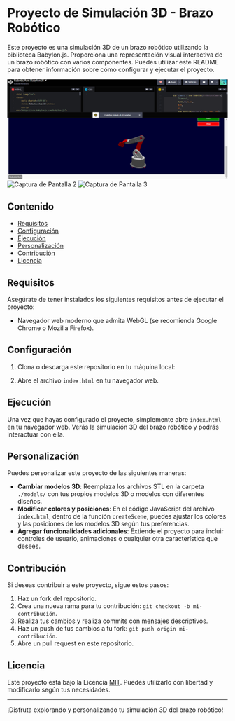 # Proyecto de Simulación 3D - Brazo Robótico

Este proyecto es una simulación 3D de un brazo robótico utilizando la biblioteca Babylon.js. Proporciona una representación visual interactiva de un brazo robótico con varios componentes. Puedes utilizar este README para obtener información sobre cómo configurar y ejecutar el proyecto.

![Captura de Pantalla 1](1.png)
![Captura de Pantalla 2](2.png)
![Captura de Pantalla 3](3.png)

## Contenido

- [Requisitos](#requisitos)
- [Configuración](#configuración)
- [Ejecución](#ejecución)
- [Personalización](#personalización)
- [Contribución](#contribución)
- [Licencia](#licencia)

## Requisitos

Asegúrate de tener instalados los siguientes requisitos antes de ejecutar el proyecto:

- Navegador web moderno que admita WebGL (se recomienda Google Chrome o Mozilla Firefox).

## Configuración

1. Clona o descarga este repositorio en tu máquina local:

2. Abre el archivo `index.html` en tu navegador web.

## Ejecución

Una vez que hayas configurado el proyecto, simplemente abre `index.html` en tu navegador web. Verás la simulación 3D del brazo robótico y podrás interactuar con ella.

## Personalización

Puedes personalizar este proyecto de las siguientes maneras:

- **Cambiar modelos 3D**: Reemplaza los archivos STL en la carpeta `./models/` con tus propios modelos 3D o modelos con diferentes diseños.
- **Modificar colores y posiciones**: En el código JavaScript del archivo `index.html`, dentro de la función `createScene`, puedes ajustar los colores y las posiciones de los modelos 3D según tus preferencias.
- **Agregar funcionalidades adicionales**: Extiende el proyecto para incluir controles de usuario, animaciones o cualquier otra característica que desees.

## Contribución

Si deseas contribuir a este proyecto, sigue estos pasos:

1. Haz un fork del repositorio.
2. Crea una nueva rama para tu contribución: `git checkout -b mi-contribución`.
3. Realiza tus cambios y realiza commits con mensajes descriptivos.
4. Haz un push de tus cambios a tu fork: `git push origin mi-contribución`.
5. Abre un pull request en este repositorio.

## Licencia

Este proyecto está bajo la Licencia [MIT](LICENSE). Puedes utilizarlo con libertad y modificarlo según tus necesidades.

---

¡Disfruta explorando y personalizando tu simulación 3D del brazo robótico!
